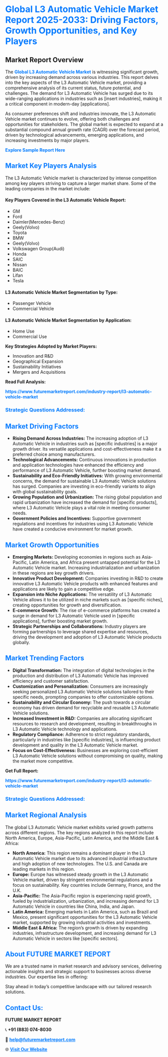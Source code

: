 <h1 style="color: #007BFF;">Global L3 Automatic Vehicle Market Report 2025-2033: Driving Factors, Growth Opportunities, and Key Players</h1>

<section id="overview">
<h2>Market Report Overview</h2>
<p>The <a href="https://www.futuremarketreport.com/industry-report/l3-automatic-vehicle-market" style="color: #007BFF; text-decoration: none;"><strong>Global L3 Automatic Vehicle Market</strong></a> is witnessing significant growth, driven by increasing demand across various industries. This report delves into the key aspects of the L3 Automatic Vehicle market, providing a comprehensive analysis of its current status, future potential, and challenges. The demand for L3 Automatic Vehicle has surged due to its wide-ranging applications in industries such as [insert industries], making it a critical component in modern-day [applications].</p>
<p>As consumer preferences shift and industries innovate, the L3 Automatic Vehicle market continues to evolve, offering both challenges and opportunities for stakeholders. The global market is expected to expand at a substantial compound annual growth rate (CAGR) over the forecast period, driven by technological advancements, emerging applications, and increasing investments by major players.</p>
</section>

<section id="overview">
<p><a href="https://www.futuremarketreport.com/request-sample/reportId=36328" style="color: #007BFF; text-decoration: none;"><strong>Explore Sample Report Here</strong></a></p>
</section>

<section id="key-players">
<h2 style="color: #007BFF;">Market Key Players Analysis</h2>
<p>The L3 Automatic Vehicle market is characterized by intense competition among key players striving to capture a larger market share. Some of the leading companies in the market include:</p>
<h4>Key Players Covered in the L3 Automatic Vehicle Report:</h4>
<ul><li>GM</li><li>Ford</li><li>Daimler(Mercedes-Benz)</li><li>Geely(Volvo)</li><li>Toyota</li><li>BMW</li><li>Geely(Volvo)</li><li>Volkswagen Group(Audi)</li><li>Honda</li><li>SAIC</li><li>Nissan</li><li>BAIC</li><li>Lifan</li><li>Tesla</li></ul>
<h4>L3 Automatic Vehicle Market Segmentation by Type:</h4>
<ul><li>Passenger Vehicle</li><li>Commercial Vehicle</li></ul>

<h4>L3 Automatic Vehicle Market Segmentation by Application:</h4>
<ul><li>Home Use</li><li>Commercial Use</li></ul>
<p><strong>Key Strategies Adopted by Market Players:</strong></p>
<ul>
<li>Innovation and R&D</li>
<li>Geographical Expansion</li>
<li>Sustainability Initiatives</li>
<li>Mergers and Acquisitions</li>
</ul>
</section>

<section>
<p><strong>Read Full Analysis: </strong></p><a href="https://www.futuremarketreport.com/industry-report/l3-automatic-vehicle-market" style="color: #007BFF; text-decoration: none;"><strong>https://www.futuremarketreport.com/industry-report/l3-automatic-vehicle-market</strong></a>
<h3 style="color: #007BFF;">Strategic Questions Addressed:</h3>
</section>

<section id="driving-factors">
<h2 style="color: #007BFF;">Market Driving Factors</h2>
<ul>
<li><strong>Rising Demand Across Industries:</strong> The increasing adoption of L3 Automatic Vehicle in industries such as [specific industries] is a major growth driver. Its versatile applications and cost-effectiveness make it a preferred choice among manufacturers.</li>
<li><strong>Technological Advancements:</strong> Continuous innovations in production and application technologies have enhanced the efficiency and performance of L3 Automatic Vehicle, further boosting market demand.</li>
<li><strong>Sustainability and Eco-Friendly Initiatives:</strong> With growing environmental concerns, the demand for sustainable L3 Automatic Vehicle solutions has surged. Companies are investing in eco-friendly variants to align with global sustainability goals.</li>
<li><strong>Growing Population and Urbanization:</strong> The rising global population and rapid urbanization have increased the demand for [specific products], where L3 Automatic Vehicle plays a vital role in meeting consumer needs.</li>
<li><strong>Government Policies and Incentives:</strong> Supportive government regulations and incentives for industries using L3 Automatic Vehicle have created a conducive environment for market growth.</li>
</ul>
</section>

<section id="growth-opportunities">
<h2 style="color: #007BFF;">Market Growth Opportunities</h2>
<ul>
<li><strong>Emerging Markets:</strong> Developing economies in regions such as Asia-Pacific, Latin America, and Africa present untapped potential for the L3 Automatic Vehicle market. Increasing industrialization and urbanization in these regions are key growth drivers.</li>
<li><strong>Innovative Product Development:</strong> Companies investing in R&D to create innovative L3 Automatic Vehicle products with enhanced features and applications are likely to gain a competitive edge.</li>
<li><strong>Expansion into Niche Applications:</strong> The versatility of L3 Automatic Vehicle allows it to be utilized in niche markets such as [specific niches], creating opportunities for growth and diversification.</li>
<li><strong>E-commerce Growth:</strong> The rise of e-commerce platforms has created a surge in demand for L3 Automatic Vehicle used in [specific applications], further boosting market growth.</li>
<li><strong>Strategic Partnerships and Collaborations:</strong> Industry players are forming partnerships to leverage shared expertise and resources, driving the development and adoption of L3 Automatic Vehicle products globally.</li>
</ul>
</section>

<section id="trending-factors">
<h2 style="color: #007BFF;">Market Trending Factors</h2>
<ul>
<li><strong>Digital Transformation:</strong> The integration of digital technologies in the production and distribution of L3 Automatic Vehicle has improved efficiency and customer satisfaction.</li>
<li><strong>Customization and Personalization:</strong> Consumers are increasingly seeking personalized L3 Automatic Vehicle solutions tailored to their specific needs, prompting companies to offer customizable options.</li>
<li><strong>Sustainability and Circular Economy:</strong> The push towards a circular economy has driven demand for recyclable and reusable L3 Automatic Vehicle solutions.</li>
<li><strong>Increased Investment in R&D:</strong> Companies are allocating significant resources to research and development, resulting in breakthroughs in L3 Automatic Vehicle technology and applications.</li>
<li><strong>Regulatory Compliance:</strong> Adherence to strict regulatory standards, particularly in industries like [specific industries], is influencing product development and quality in the L3 Automatic Vehicle market.</li>
<li><strong>Focus on Cost-Effectiveness:</strong> Businesses are exploring cost-efficient L3 Automatic Vehicle solutions without compromising on quality, making the market more competitive.</li>
</ul>
</section>

<section>
<p><strong>Get Full Report: </strong></p><a href="https://www.futuremarketreport.com/industry-report/l3-automatic-vehicle-market" style="color: #007BFF; text-decoration: none;"><strong>https://www.futuremarketreport.com/industry-report/l3-automatic-vehicle-market</strong></a>
<h3 style="color: #007BFF;">Strategic Questions Addressed:</h3>
</section>


<section id="regional-analysis">
<h2 style="color: #007BFF;">Market Regional Analysis</h2>
<p>The global L3 Automatic Vehicle market exhibits varied growth patterns across different regions. The key regions analyzed in this report include North America, Europe, Asia-Pacific, Latin America, and the Middle East & Africa:</p>
<ul>
<li><strong>North America:</strong> This region remains a dominant player in the L3 Automatic Vehicle market due to its advanced industrial infrastructure and high adoption of new technologies. The U.S. and Canada are leading markets in this region.</li>
<li><strong>Europe:</strong> Europe has witnessed steady growth in the L3 Automatic Vehicle market, driven by stringent environmental regulations and a focus on sustainability. Key countries include Germany, France, and the U.K.</li>
<li><strong>Asia-Pacific:</strong> The Asia-Pacific region is experiencing rapid growth, fueled by industrialization, urbanization, and increasing demand for L3 Automatic Vehicle in countries like China, India, and Japan.</li>
<li><strong>Latin America:</strong> Emerging markets in Latin America, such as Brazil and Mexico, present significant opportunities for the L3 Automatic Vehicle market, supported by growing industrial activities and investments.</li>
<li><strong>Middle East & Africa:</strong> The region’s growth is driven by expanding industries, infrastructure development, and increasing demand for L3 Automatic Vehicle in sectors like [specific sectors].</li>
</ul>
</section>

<footer>
<h2 style="color: #007BFF;">About FUTURE MARKET REPORT</h2>
<p>We are a trusted name in market research and advisory services, delivering actionable insights and strategic support to businesses across diverse industries. Our expertise lies in offering:</p>

<p>Stay ahead in today’s competitive landscape with our tailored research solutions.</p>

<h2 style="color: #007BFF;">Contact Us:</h2>
<p><strong>FUTURE MARKET REPORT</strong></p>
<p>📞 <strong>+91 (883) 074-8030</strong></p>
<p>📧 <strong><a href="mailto:help@futuremarketreport.com" style="color: #007BFF;">help@futuremarketreport.com</a></strong></p>
<p>🌐 <strong><a href="https://www.futuremarketreport.com/" style="color: #007BFF;">Visit Our Website</a></strong></p>
</footer>